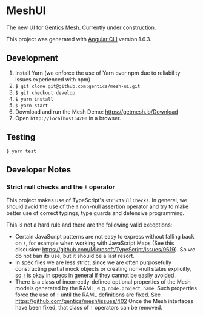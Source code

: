 # MeshUI

The new UI for [Gentics Mesh](https://getmesh.io). Currently under construction.

This project was generated with [Angular CLI](https://github.com/angular/angular-cli) version 1.6.3.

## Development

1. Install Yarn (we enforce the use of Yarn over npm due to reliability issues experienced with npm)
2. `$ git clone git@github.com:gentics/mesh-ui.git`
3. `$ git checkout develop`
4. `$ yarn install`
5. `$ yarn start`
6. Download and run the Mesh Demo: https://getmesh.io/Download
7. Open `http://localhost:4200` in a browser.

## Testing

```
$ yarn test
```

## Developer Notes

### Strict null checks and the `!` operator

This project makes use of TypeScript's `strictNullChecks`. In general, we should avoid the use of the `!` non-null
assertion operator and try to make better use of correct typings, type guards and defensive programming.

This is not a hard rule and there are the following valid exceptions:

* Certain JavaScript patterns are not easy to express without falling back on `!`, for example when working with JavaScript Maps
 (See this discusion: https://github.com/Microsoft/TypeScript/issues/9619). So we do not ban its use, but
it should be a last resort.
* In spec files we are less strict, since we are often purposefully constructing partial mock objects or creating
non-null states explicitly, so `!` is okay in specs in general if they cannot be easily avoided.
* There is a class of incorrectly-defined optional properties of the Mesh models generated by the RAML, e.g. `node.project.name`. Such
properties force the use of `!` until the RAML definitions are fixed. See https://github.com/gentics/mesh/issues/402
Once the Mesh interfaces have been fixed, that class of `!` operators can be removed.
